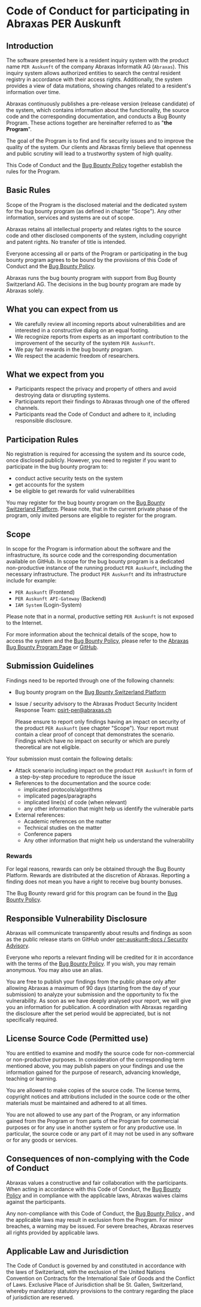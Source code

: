 # Code of Conduct for participating in Abraxas PER Auskunft

## Introduction

The software presented here is a resident inquiry system with the product name `PER Auskunft` of the company Abraxas Informatik AG (`Abraxas`). This inquiry system allows authorized entities to search the central resident registry in accordance with their access rights. Additionally, the system provides a view of data mutations, showing changes related to a resident's information over time.

Abraxas continuously publishes a pre-release version (release candidate) of the system, which contains information about the functionality, the source code and the corresponding documentation, and conducts a Bug Bounty Program. These actions together are hereinafter referred to as "**the Program**".

The goal of the Program is to find and fix security issues and to improve the quality of the system. Our clients and Abraxas firmly believe that openness and public scrutiny will lead to a trustworthy system of high quality.

This Code of Conduct and the [Bug Bounty Policy](./SECURITY.md#bug-bounty-policy) together establish the rules for the Program.

## Basic Rules

Scope of the Program is the disclosed material and the dedicated system for the bug bounty program (as defined in chapter "Scope"). Any other information, services and systems are out of scope.

Abraxas retains all intellectual property and relates rights to the source code and other disclosed components of the system, including copyright and patent rights. No transfer of title is intended.

Everyone accessing all or parts of the Program or participating in the bug bounty program agrees to be bound by the provisions of this Code of Conduct and the [Bug Bounty Policy](./SECURITY.md#bug-bounty-policy).

Abraxas runs the bug bounty program with support from Bug Bounty Switzerland AG. The decisions in the bug bounty program are made by Abraxas solely.

## What you can expect from us

- We carefully review all incoming reports about vulnerabilities and are interested in a constructive dialog on an equal footing.
- We recognize reports from experts as an important contribution to the improvement of the security of the system `PER Auskunft`.
- We pay fair rewards in the bug bounty program.
- We respect the academic freedom of researchers.

## What we expect from you

- Participants respect the privacy and property of others and avoid destroying data or disrupting systems.
- Participants report their findings to Abraxas through one of the offered channels.
- Participants read the Code of Conduct and adhere to it, including responsible disclosure.

## Participation Rules

No registration is required for accessing the system and its source code, once disclosed publicly. However, you need to register if you want to participate in the bug bounty program to:

- conduct active security tests on the system
- get accounts for the system
- be eligible to get rewards for valid vulnerabilities

You may register for the bug bounty program on the [Bug Bounty Switzerland Platform](https://www.bugbounty.ch/abraxas/). Please note, that in the current private phase of the program, only invited persons are eligible to register for the program.

## Scope

In scope for the Program is information about the software and the infrastructure, its source code and the corresponding documentation available on GitHub.
In scope for the bug bounty program is a dedicated non-productive instance of the running product `PER Auskunft`, including the necessary infrastructure. The product `PER Auskunft` and its infrastructure include for example:

- `PER Auskunft` (Frontend)
- `PER Auskunft API-Gateway` (Backend)
- `IAM System` (Login-System)

Please note that in a normal, productive setting `PER Auskunft` is not exposed to the Internet.

For more information about the technical details of the scope, how to access the system and the [Bug Bounty Policy](./SECURITY.md#bug-bounty-policy), please refer to the [Abraxas Bug Bounty Program Page](https://www.bugbounty.ch/abraxas/) or [GitHub](https://github.com/abraxas-labs/).

## Submission Guidelines

Findings need to be reported through one of the following channels:

- Bug bounty program on the [Bug Bounty Switzerland Platform](https://www.bugbounty.ch/hacker/)
- Issue / security advisory to the Abraxas Product Security Incident Response Team: <psirt-per@abraxas.ch>

    Please ensure to report only findings having an impact on security of the product `PER Auskunft` (see chapter "Scope"). Your report must contain a clear proof of concept that demonstrates the scenario. Findings which have no impact on security or which are purely theoretical are not eligible.

Your submission must contain the following details:

- Attack scenario including impact on the product `PER Auskunft` in form of a step-by-step procedure to reproduce the issue
- References to the documentation and the source code:
  - implicated protocols/algorithms
  - implicated pages/paragraphs
  - implicated line(s) of code (when relevant)
  - any other information that might help us identify the vulnerable parts
- External references:
  - Academic references on the matter
  - Technical studies on the matter
  - Conference papers
  - Any other information that might help us understand the vulnerability

### Rewards

For legal reasons, rewards can only be obtained through the Bug Bounty Platform. Rewards are distributed at the discretion of Abraxas. Reporting a finding does not mean you have a right to receive bug bounty bonuses.

The Bug Bounty reward grid for this program can be found in the [Bug Bounty Policy](./SECURITY.md#reward-grid).

## Responsible Vulnerability Disclosure

Abraxas will communicate transparently about results and findings as soon as the public release starts on GitHub under [per-auskunft-docs / Security Advisory](https://github.com/abraxas-labs/per-auskunft-docs/security/advisories).

Everyone who reports a relevant finding will be credited for it in accordance with the terms of the [Bug Bounty Policy](./SECURITY.md#bug-bounty-policy). If you wish, you may remain anonymous. You may also use an alias.

You are free to publish your findings from the public phase only after allowing Abraxas a maximum of 90 days (starting from the day of your submission) to analyze your submission and the opportunity to fix the vulnerability. As soon as we have deeply analysed your report, we will give you an information for publication. A coordination with Abraxas regarding the disclosure after the set period would be appreciated, but is not specifically required.

## License Source Code (Permitted use)

You are entitled to examine and modify the source code for non-commercial or non-productive purposes. In consideration of the corresponding term mentioned above, you may publish papers on your findings and use the information gained for the purpose of research, advancing knowledge, teaching or learning.

You are allowed to make copies of the source code. The license terms, copyright notices and attributions included in the source code or the other materials must be maintained and adhered to at all times.

You are not allowed to use any part of the Program, or any information gained from the Program or from parts of the Program for commercial purposes or for any use in another system or for any productive use. In particular, the source code or any part of it may not be used in any software or for any goods or services.

## Consequences of non-complying with the Code of Conduct

Abraxas values a constructive and fair collaboration with the participants. When acting in accordance with this Code of Conduct, the [Bug Bounty Policy](./SECURITY.md#bug-bounty-policy)  and in compliance with the applicable laws, Abraxas waives claims against the participants.

Any non-compliance with this Code of Conduct, the [Bug Bounty Policy](./SECURITY.md#bug-bounty-policy) , and the applicable laws may result in exclusion from the Program. For minor breaches, a warning may be issued. For severe breaches, Abraxas reserves all rights provided by applicable laws.

## Applicable Law and Jurisdiction

The Code of Conduct is governed by and constituted in accordance with the laws of Switzerland, with the exclusion of the United Nations Convention on Contracts for the International Sale of Goods and the Conflict of Laws. Exclusive Place of Jurisdiction shall be St. Gallen, Switzerland, whereby mandatory statutory provisions to the contrary regarding the place of jurisdiction are reserved.